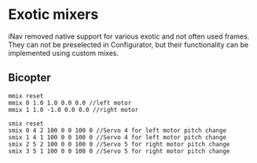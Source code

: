 # Exotic mixers

iNav removed native support for various exotic and not often used frames. They can not be preselected in Configurator, but their functionality can be implemented using custom mixes.

## Bicopter

```
mmix reset
mmix 0 1.0 1.0 0.0 0.0 //left motor
mmix 1 1.0 -1.0 0.0 0.0 //right motor

smix reset
smix 0 4 2 100 0 0 100 0 //Servo 4 for left motor pitch change
smix 1 4 1 100 0 0 100 0 //Servo 4 for left motor pitch change
smix 2 5 2 100 0 0 100 0 //Servo 5 for right motor pitch change
smix 3 5 1 100 0 0 100 0 //Servo 5 for right motor pitch change
```